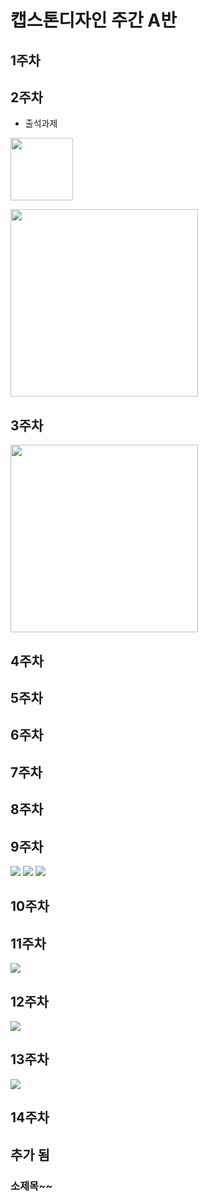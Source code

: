 # 캡스톤디자인 주간 A반

##  1주차

## 2주차
  - 출석과제

<img width="100" height="100" src="./png/2주차.JPG"></img>

<img width="300" height="300" src="./png/강아지.jpg"></img>


## 3주차

<img width="300" height="300" src="./png/네이버작동.JPG"></img>
## 4주차
## 5주차
## 6주차
## 7주차
## 8주차
## 9주차

<img src="./png/캡스톤9주차과제1.JPG"></img>
<img src="./png/캡스톤9주차과제2.JPG"></img>
<img src="./png/캡스톤9주차과제그라데이션.JPG"></img>
## 10주차
## 11주차

<img src="./png/11주차과제_20173028이혜지.JPG"></img>
## 12주차

<img src="./png/12주차과제_영화정보수.JPG"></img>
## 13주차
<img src="./png/13주차과제_영화순위.JPG"></img>

## 14주차
## 추가 됨

### 소제목~~
